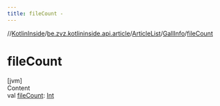 ```yaml
---
title: fileCount -
---
```

//[KotlinInside](../../../index.md)/[be.zvz.kotlininside.api.article](../../index.md)/[ArticleList](../index.md)/[GallInfo](index.md)/[fileCount](file-count.md)



# fileCount  
[jvm]  
Content  
val [fileCount](file-count.md): [Int](https://kotlinlang.org/api/latest/jvm/stdlib/kotlin/-int/index.html)  



